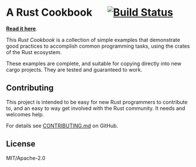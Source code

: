 # A Rust Cookbook &emsp; [![Build Status]][travis]

[Build Status]: https://api.travis-ci.org/brson/rust-cookbook.svg?branch=master
[travis]: https://travis-ci.org/brson/rust-cookbook

**[Read it here]**.

This _Rust Cookbook_ is a collection of simple examples that
demonstrate good practices to accomplish common programming tasks,
using the crates of the Rust ecosystem.

These examples are complete, and suitable for copying directly into
new cargo projects. They are tested and guaranteed to work.

[Read it here]: https://brson.github.io/rust-cookbook

## Contributing

This project is intended to be easy for new Rust programmers to
contribute to, and an easy to way get involved with the Rust
community. It needs and welcomes help.

For details see [CONTRIBUTING.md] on GitHub.

[CONTRIBUTING.md]: https://github.com/brson/rust-cookbook/blob/master/CONTRIBUTING.md

## License

MIT/Apache-2.0
